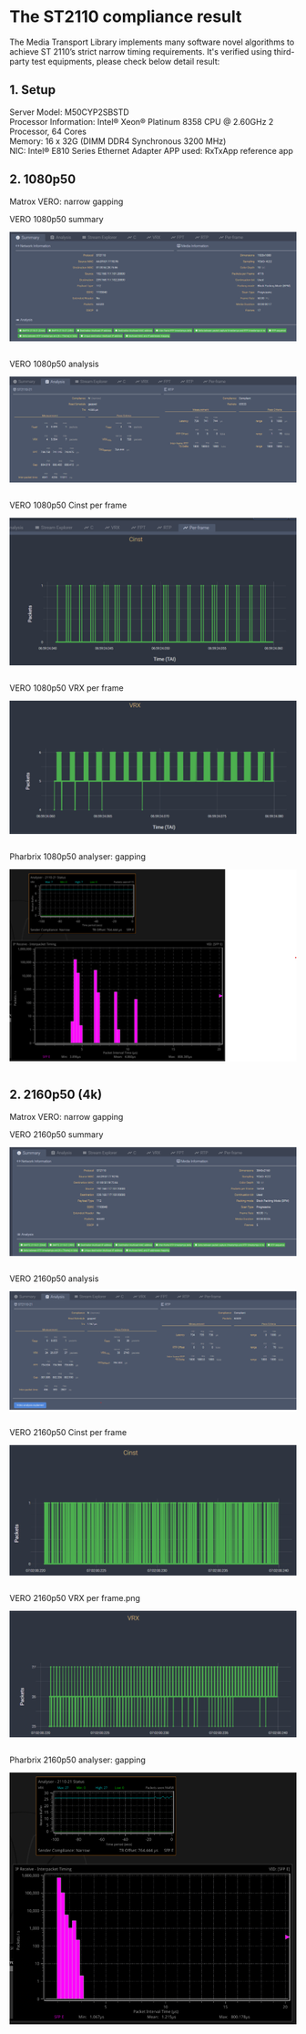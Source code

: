 # The ST2110 compliance result

The Media Transport Library implements many software novel algorithms to achieve ST 2110’s strict narrow timing requirements. It's verified using third-party test equipments, please check below detail result:

## 1. Setup

Server Model: M50CYP2SBSTD  
Processor Information: Intel® Xeon® Platinum 8358 CPU @ 2.60GHz
                       2 Processor, 64 Cores  
Memory: 16 x 32G (DIMM DDR4 Synchronous 3200 MHz)  
NIC: Intel® E810 Series Ethernet Adapter
APP used: RxTxApp reference app

## 2. 1080p50

Matrox VERO: narrow gapping

VERO 1080p50 summary

<div align="center">
<img src="png/compliance/vero_1080p50_summary.png" align="center" alt="VERO 1080p50 summary">
</div>

</br>

VERO 1080p50 analysis

<div align="center">
<img src="png/compliance/vero_1080p50_analysis.png" align="center" alt="VERO 1080p50 analysis">
</div>

</br>

VERO 1080p50 Cinst per frame

<div align="center">
<img src="png/compliance/vero_1080p50_cinst_per_frame.png" align="center" alt="VERO 1080p50 Cinst per frame">
</div>

</br>

VERO 1080p50 VRX per frame

<div align="center">
<img src="png/compliance/vero_1080p50_vrx_per_frame.png" align="center" alt="VERO 1080p50 VRX per frame.png">
</div>

</br>

Pharbrix 1080p50 analyser: gapping

<div align="center">
<img src="png/compliance/pharbrix_1080p50_analyser.png" align="center" alt="Pharbrix 1080p50 analyser">
</div>

</br>

## 2. 2160p50 (4k)

Matrox VERO: narrow gapping

VERO 2160p50 summary

<div align="center">
<img src="png/compliance/vero_2160p50_summary.png" align="center" alt="VERO 2160p50 summay">
</div>

</br>

VERO 2160p50 analysis

<div align="center">
<img src="png/compliance/vero_2160p50_analysis.png" align="center" alt="VERO 2160p50 analysis">
</div>

</br>

VERO 2160p50 Cinst per frame

<div align="center">
<img src="png/compliance/vero_2160p50_cinst_per_frame.png" align="center" alt="VERO 2160p50 Cinst per frame">
</div>

</br>

VERO 2160p50 VRX per frame.png

<div align="center">
<img src="png/compliance/vero_2160p50_vrx_per_frame.png" align="center" alt="VERO 2160p50 VRX per frame.png">
</div>

</br>

Pharbrix 2160p50 analyser: gapping

<div align="center">
<img src="png/compliance/pharbrix_2160p50_analyser.png" align="center" alt="Pharbrix 2160p50 analyser">
</div>

</br>
